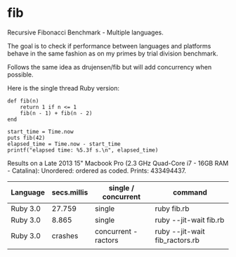 # fib
Recursive Fibonacci Benchmark - Multiple languages. 

The goal is to check if performance between languages and platforms behave in the same fashion as on my primes by trial division benchmark.

Follows the same idea as drujensen/fib but will add concurrency when possible.

Here is the single thread Ruby version:

```
def fib(n)
    return 1 if n <= 1
    fib(n - 1) + fib(n - 2)
end

start_time = Time.now
puts fib(42)
elapsed_time = Time.now - start_time
printf("elapsed time: %5.3f s.\n", elapsed_time)
```


Results on a Late 2013 15" Macbook Pro (2.3 GHz Quad-Core i7 - 16GB RAM - Catalina):
Unordered: ordered as coded. 
Prints: 433494437.


| Language  | secs.millis | single / concurrent  | command                        |
| --------- | ----------- | -------------------- | ------------------------------ |
| Ruby 3.0  |   27.759    |       single         | ruby fib.rb                    |
| Ruby 3.0  |    8.865    |       single         | ruby --jit-wait fib.rb         |
| Ruby 3.0  |   crashes   | concurrent - ractors | ruby --jit-wait fib_ractors.rb |
|           |             |                      |                                | 
